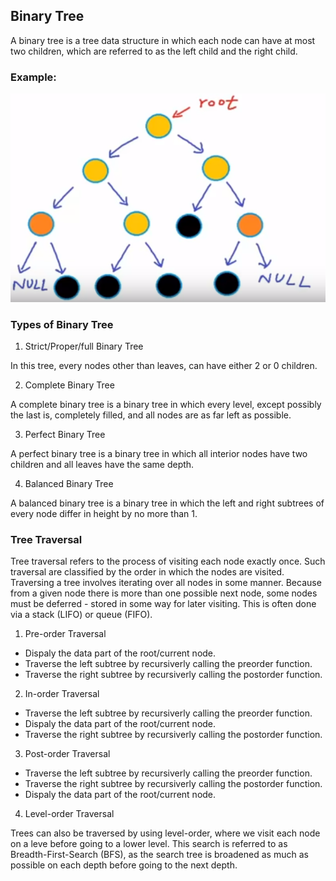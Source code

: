 ## Binary Tree

A binary tree is a tree data structure in which each node can have at most two children, which are referred to as the left child and the right child. 

### Example:

![Binary Tree Example](./images/BinaryTreeExample.PNG)

### Types of Binary Tree

1. Strict/Proper/full Binary Tree

In this tree, every nodes other than leaves, can have either 2 or 0 children.

2. Complete Binary Tree

A complete binary tree is a binary tree in which every level, except possibly the last is, completely filled, and all nodes are as far left as possible.

3. Perfect Binary Tree

A perfect binary tree is a binary tree in which all interior nodes have two children and all leaves have the same depth.

4. Balanced Binary Tree

A balanced binary tree is a binary tree in which the left and right subtrees of every node differ in height by no more than 1.

### Tree Traversal

Tree traversal refers to the process of visiting each node exactly once. Such traversal are classified by the order in which the nodes are visited. Traversing a tree involves iterating over all nodes in some manner. Because from a given node there is more than one possible next node, some nodes must be deferred - stored in some way for later visiting. This is often done via a stack (LIFO) or queue (FIFO).

1. Pre-order Traversal

* Dispaly the data part of the root/current node.
* Traverse the left subtree by recursiverly calling the preorder function.
* Traverse the right subtree by recursiverly calling the postorder function.

2. In-order Traversal

* Traverse the left subtree by recursiverly calling the preorder function.
* Dispaly the data part of the root/current node.
* Traverse the right subtree by recursiverly calling the postorder function.

3. Post-order Traversal

* Traverse the left subtree by recursiverly calling the preorder function.
* Traverse the right subtree by recursiverly calling the postorder function.
* Dispaly the data part of the root/current node.

4. Level-order Traversal

Trees can also be traversed by using level-order, where we visit each node on a leve before going to a lower level. This search is referred to as Breadth-First-Search (BFS), as the search tree is broadened as much as possible on each depth before going to the next depth.